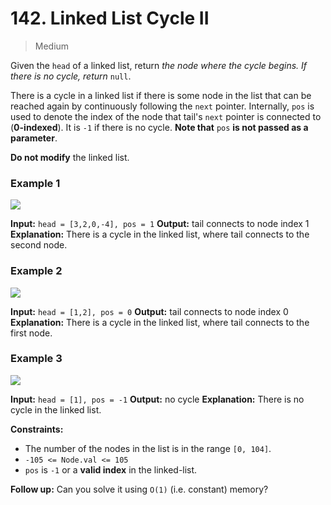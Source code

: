 # 142. Linked List Cycle II

> Medium

Given the `head` of a linked list, return _the node where the cycle begins. If there is no cycle, return_ `null`.

There is a cycle in a linked list if there is some node in the list that can be reached again by continuously following the `next` pointer. Internally, `pos` is used to denote the index of the node that tail's `next` pointer is connected to (**0-indexed**). It is `-1` if there is no cycle. **Note that** `pos` **is not passed as a parameter**.

**Do not modify** the linked list.

### Example 1

![](https://assets.leetcode.com/uploads/2018/12/07/circularlinkedlist.png)

**Input:** `head = [3,2,0,-4], pos = 1`
**Output:** tail connects to node index 1
**Explanation:** There is a cycle in the linked list, where tail connects to the second node.

### Example 2

![](https://assets.leetcode.com/uploads/2018/12/07/circularlinkedlist_test2.png)

**Input:** `head = [1,2], pos = 0`
**Output:** tail connects to node index 0
**Explanation:** There is a cycle in the linked list, where tail connects to the first node.

### Example 3

![](https://assets.leetcode.com/uploads/2018/12/07/circularlinkedlist_test3.png)

**Input:** `head = [1], pos = -1`
**Output:** no cycle
**Explanation:** There is no cycle in the linked list.

**Constraints:**

-   The number of the nodes in the list is in the range `[0, 104]`.
-   `-105 <= Node.val <= 105`
-   `pos` is `-1` or a **valid index** in the linked-list.

**Follow up:** Can you solve it using `O(1)` (i.e. constant) memory?
